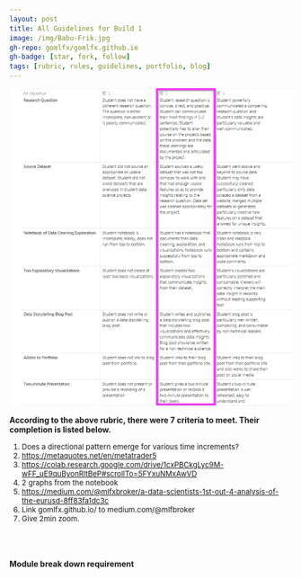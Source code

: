 ```yaml
---
layout: post
title: All Guidelines for Build 1
image: /img/Babu-Frik.jpg
gh-repo: gomlfx/gomlfx.github.io
gh-badge: [star, fork, follow]
tags: [rubric, rules, guidelines, portfolio, blog]
---
```


![rubric](/img/rubric.png)


<b>According to the above rubric, there were 7 criteria to meet. Their completion is listed below.</b><br>
<font size="-1">
1. Does a directional pattern emerge for various time increments?<br>  
2. https://metaquotes.net/en/metatrader5<br>
3. https://colab.research.google.com/drive/1cxPBCkgLyc9M-wFF_uE9quByonRltBeP#scrollTo=5FYxuNMxAwVD<br> 
4. 2 graphs from the notebook<br>
5. https://medium.com/@mlfxbroker/a-data-scientists-1st-out-4-analysis-of-the-eurusd-8ff83fa1dc3c<br>
6. Link gomlfx.github.io/ to medium.com/@mlfbroker <br>
7. Give 2min zoom.<br>
</font>
<br>
<br>
<br>
<b>Module break down requirement</b>
